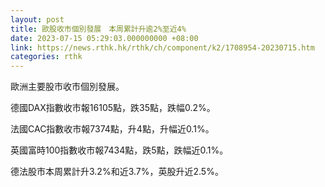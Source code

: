 ```yaml
---
layout: post
title: 歐股收市個別發展　本周累計升逾2%至近4%
date: 2023-07-15 05:29:03.000000000 +08:00
link: https://news.rthk.hk/rthk/ch/component/k2/1708954-20230715.htm
categories: rthk
---
```


歐洲主要股市收市個別發展。

德國DAX指數收市報16105點，跌35點，跌幅0.2%。

法國CAC指數收市報7374點，升4點，升幅近0.1%。

英國富時100指數收市報7434點，跌5點，跌幅近0.1%。

德法股市本周累計升3.2%和近3.7%，英股升近2.5%。
